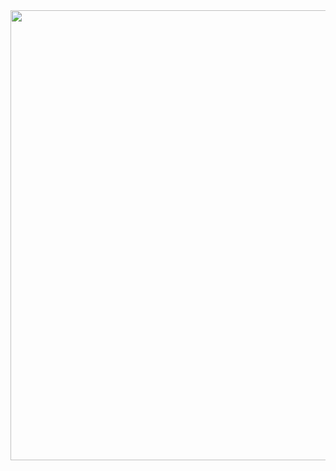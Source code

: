 
<img src="https://user-images.githubusercontent.com/51344498/128616785-dbfbccc6-0125-490b-92d0-b5478fc2e3f8.png" width="1024" height="720">
